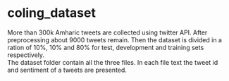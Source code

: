# coling_dataset
More than 300k Amharic tweets are collected using twitter API.  After preprocessing about 9000 tweets remain. 
Then the dataset is divided in a ration of 10%, 10% and 80% for test, development and training sets respectively.  
The dataset folder contain all the three files. In each file
text the tweet id and sentiment of a tweets are presented. 



